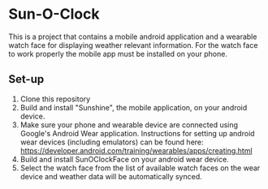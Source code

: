 # Sun-O-Clock

This is a project that contains a mobile android application and a wearable watch face for displaying weather relevant information. For the watch face to work properly the mobile app must be installed on your phone.

## Set-up

1. Clone this repository
2. Build and install "Sunshine", the mobile application, on your android device.
3. Make sure your phone and wearable device are connected using Google's Android Wear application. Instructions for setting up android wear devices (including emulators) can be found here: https://developer.android.com/training/wearables/apps/creating.html
4. Build and install SunOClockFace on your android wear device.
5. Select the watch face from the list of available watch faces on the wear device and weather data will be automatically synced.
